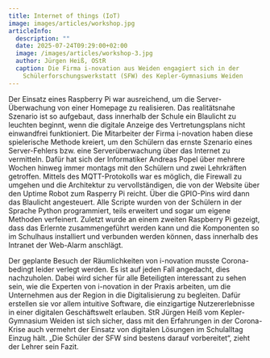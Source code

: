 ```yaml
---
title: Internet of things (IoT)
image: images/articles/workshop.jpg
articleInfo:
  description: ""
  date: 2025-07-24T09:29:00+02:00
  image: /images/articles/workshop-3.jpg
  author: Jürgen Heiß, OStR
  caption: Die Firma i-novation aus Weiden engagiert sich in der
    Schülerforschungswerkstatt (SFW) des Kepler-Gymnasiums Weiden
---
```


Der Einsatz eines Raspberry Pi war ausreichend, um die Server-Überwachung von einer Homepage zu realisieren. Das realitätsnahe Szenario ist so aufgebaut, dass innerhalb der Schule ein Blaulicht zu leuchten beginnt, wenn die digitale Anzeige des Vertretungsplans nicht einwandfrei funktioniert. Die Mitarbeiter der Firma i-novation haben diese spielerische Methode kreiert, um den Schülern das ernste Szenario eines Server-Fehlers bzw. eine Serverüberwachung über das Internet zu vermitteln. Dafür hat sich der Informatiker Andreas Popel über mehrere Wochen hinweg immer montags mit den Schülern und zwei Lehrkräften getroffen. Mittels des MQTT-Protokolls war es möglich, die Firewall zu umgehen und die Architektur zu vervollständigen, die von der Website über den Uptime Robot zum Rasperry Pi reicht. Über die GPIO-Pins wird dann das Blaulicht angesteuert. Alle Scripte wurden von der Schülern in der Sprache Python programmiert, teils erweitert und sogar um eigene Methoden verfeinert. Zuletzt wurde an einem zweiten Raspberry Pi gezeigt, dass das Erlernte zusammengeführt werden kann und die Komponenten so im Schulhaus installiert und verbunden werden können, dass innerhalb des Intranet der Web-Alarm anschlägt.

Der geplante Besuch der Räumlichkeiten von i-novation musste Corona-bedingt leider verlegt werden. Es ist auf jeden Fall angedacht, dies nachzuholen. Dabei wird sicher für alle Beteiligten interessant zu sehen sein, wie die Experten von i-novation in der Praxis arbeiten, um die Unternehmen aus der Region in die Digitalisierung zu begleiten. Dafür erstellen sie vor allem intuitive Software, die einzigartige Nutzererlebnisse in einer digitalen Geschäftswelt erlauben. StR Jürgen Heiß vom Kepler-Gymnasium Weiden ist sich sicher, dass mit den Erfahrungen in der Corona-Krise auch vermehrt der Einsatz von digitalen Lösungen im Schulalltag Einzug hält. „Die Schüler der SFW sind bestens darauf vorbereitet“, zieht der Lehrer sein Fazit.
